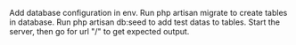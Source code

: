 Add database configuration in env.
Run php artisan migrate to create tables in database.
Run php artisan db:seed to add test datas to tables.
Start the server, then go for url "/" to get expected output.

